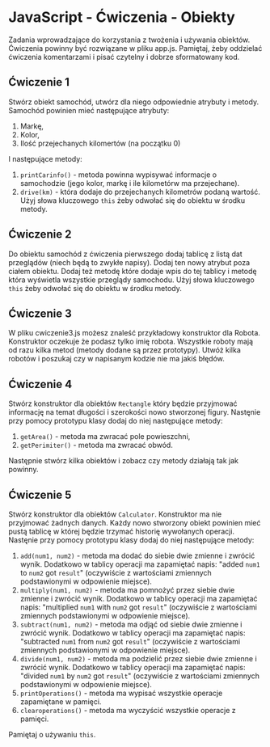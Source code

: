 # JavaScript - Ćwiczenia - Obiekty

Zadania wprowadzające do korzystania z twożenia i używania obiektów.
Ćwiczenia powinny być rozwiązane w pliku app.js.
Pamiętaj, żeby oddzielać ćwiczenia komentarzami i pisać czytelny i dobrze sformatowany kod.


## Ćwiczenie 1

Stwórz obiekt samochód, utwórz dla niego odpowiednie atrybuty i metody.
Samochód powinien mieć następujące atrybuty:
  1. Markę,
  2. Kolor,
  3. Ilość przejechanych kilomertów (na początku 0)

I następujące metody:
  1. ```printCarinfo()``` - metoda powinna wypisywać informacje o samochodzie (jego kolor, markę i ile kilometórw ma przejechane).
  2. ```drive(km)``` - która dodaje do przejechanych kilometrów podaną wartość. Użyj słowa kluczowego ```this``` żeby odwołać się do obiektu w środku metody.

## Ćwiczenie 2

Do obiektu samochód z ćwiczenia pierwszego dodaj tablicę z listą dat przeglądów (niech będą to zwykłe napisy). Dodaj ten nowy atrybut poza ciałem obiektu.
Dodaj też metodę które dodaje wpis do tej tablicy i metodę która wyświetla wszystkie przeglądy samochodu. Użyj słowa kluczowego ```this``` żeby odwołać się do obiektu w środku metody.

## Ćwiczenie 3

W pliku cwiczenie3.js możesz znaleść przykładowy konstruktor dla Robota. Konstruktor oczekuje że podasz tylko imię robota.
Wszystkie roboty mają od razu kilka metod (metody dodane są przez prototypy).
Utwóż kilka robotów i poszukaj czy w napisanym kodzie nie ma jakiś błędów.

## Ćwiczenie 4

Stwórz konstruktor dla obiektów ```Rectangle``` który będzie przyjmować informację na temat długości i szerokości nowo stworzonej figury.
Nastęnie przy pomocy prototypu klasy dodaj do niej następujące metody:
  1. ```getArea()``` - metoda ma zwracać pole powieszchni,
  2. ```getPerimiter()``` - metoda ma zwracać obwód.

Następnie stwórz kilka obiektów i zobacz czy metody działają tak jak powinny.

## Ćwiczenie 5
Stwórz konstruktor dla obiektów ```Calculator```. Konstruktor ma nie przyjmować żadnych danych. Każdy nowo stworzony obiekt powinien mieć pustą tablicę w której będzie trzymać historię wywołanych operacji.
Nastęnie przy pomocy prototypu klasy dodaj do niej następujące metody:
  1. ```add(num1, num2)``` - metoda ma dodać do siebie dwie zmienne i zwrócić wynik. Dodatkowo w tablicy operacji ma zapamiętać napis: "added ```num1``` to ```num2``` got ```result```" (oczywiście z wartościami zmiennych podstawionymi w odpowienie miejsce).
  2. ```multiply(num1, num2)``` - metoda ma pomnożyć przez siebie dwie zmienne i zwrócić wynik. Dodatkowo w tablicy operacji ma zapamiętać napis: "multiplied ```num1``` with ```num2``` got ```result```" (oczywiście z wartościami zmiennych podstawionymi w odpowienie miejsce).  
  3. ```subtract(num1, num2)``` - metoda ma odjąć od siebie dwie zmienne i zwrócić wynik. Dodatkowo w tablicy operacji ma zapamiętać napis: "subtracted ```num1``` from ```num2``` got ```result```" (oczywiście z wartościami zmiennych podstawionymi w odpowienie miejsce).  
  4. ```divide(num1, num2)``` - metoda ma podzielić przez siebie dwie zmienne i zwrócić wynik. Dodatkowo w tablicy operacji ma zapamiętać napis: "divided ```num1``` by ```num2``` got ```result```" (oczywiście z wartościami zmiennych podstawionymi w odpowienie miejsce).  
  5. ```printOperations()``` - metoda ma wypisać wszystkie operacje zapamiętane w pamięci.
  6. ```clearoperations()``` - metoda ma wyczyścić wszystkie operacje z pamięci.

Pamiętaj o używaniu ```this```.
